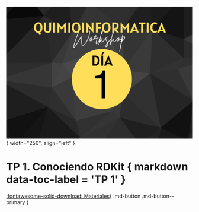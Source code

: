 ![Image](img/banner.jpg){ width="250", align="left" }

# **TP 1**. Conociendo RDKit { markdown data-toc-label = 'TP 1' }
[:fontawesome-solid-download: Materiales](https://drive.google.com/file/d/19WCbTgcwuJoK4pSrt-BpUM2INV4FZCRG/view?usp=sharing){ .md-button .md-button--primary }
<!--
Este es el botón para decargar materiales, en (#) hay que agregar el link correspondiente
--->
